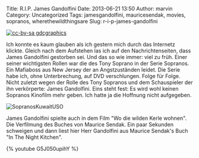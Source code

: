 Title: R.I.P. James Gandolfini
Date: 2013-06-21 13:50
Author: marvin
Category: Uncategorized
Tags: jamesgandolfini, mauricesendak, movies, sopranos, wherethewildthingsare
Slug: r-i-p-james-gandolfini

[![cc-by-sa gdcgraphics]({filename}/images/JamesGandolfiniSept11TIFF.jpg)](https://en.wikipedia.org/wiki/File:JamesGandolfiniSept11TIFF.jpg)

Ich konnte es kaum glauben als ich gestern mich durch das Internetz
klickte. Gleich nach dem Aufstehen las ich auf den Nachrichtenseiten,
dass James Gandolfini gestorben sei. Und das so wie immer: viel zu früh.
Einer seiner wichtigsten Rollen war die des Tony Soprano in der Serie
Sopranos. Ein Mafiaboss aus New Jersey der an Angstzuständen leidet. Die
Serie habe ich, ohne Unterbrechung, auf DVD verschlungen. Folge für
Folge. Nicht zuletzt wegen der Rolle des Tony Sopranos und dem
Schauspieler der ihn verkörperte: James Gandolfini. Eins steht fest: Es
wird wohl keinen Sopranos Kinofilm mehr geben. Ich hatte ja die Hoffnung
nicht aufgegeben.

![SopranosKuwaitUSO]({filename}/images/SopranosKuwaitUSO.jpg)

James Gandolfini spielte auch in dem Film "Wo die wilden Kerle wohnen".
Die Verfilmung des Buches von Maurice Sendak. Ein paar Sekunden
schweigen und dann liest hier Herr Gandolfini aus Maurice Sendak's Buch
"In The Night Kitchen".

{% youtube G5J050upihY %}

